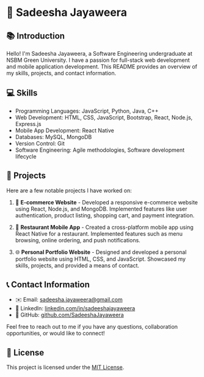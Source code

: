 # 👋 Sadeesha Jayaweera

## 📚 Introduction
Hello! I'm Sadeesha Jayaweera, a Software Engineering undergraduate at NSBM Green University. I have a passion for full-stack web development and mobile application development. This README provides an overview of my skills, projects, and contact information.

## 💻 Skills
- Programming Languages: JavaScript, Python, Java, C++
- Web Development: HTML, CSS, JavaScript, Bootstrap, React, Node.js, Express.js
- Mobile App Development: React Native
- Databases: MySQL, MongoDB
- Version Control: Git
- Software Engineering: Agile methodologies, Software development lifecycle


## 🚀 Projects
Here are a few notable projects I have worked on:

1. 🛒 **E-commerce Website** - Developed a responsive e-commerce website using React, Node.js, and MongoDB. Implemented features like user authentication, product listing, shopping cart, and payment integration.

2. 🍔 **Restaurant Mobile App** - Created a cross-platform mobile app using React Native for a restaurant. Implemented features such as menu browsing, online ordering, and push notifications.

3. 🌐 **Personal Portfolio Website** - Designed and developed a personal portfolio website using HTML, CSS, and JavaScript. Showcased my skills, projects, and provided a means of contact.


## 📞 Contact Information
- ✉️ Email: [sadeesha.jayaweera@gmail.com](mailto:sadeesha.jayaweera@gmail.com)
- 💼 LinkedIn: [linkedin.com/in/sadeeshajayaweera](https://www.linkedin.com/in/sadeeshajayaweera)
- 🐙 GitHub: [github.com/SadeeshaJayaweera](https://github.com/SadeeshaJayaweera)

Feel free to reach out to me if you have any questions, collaboration opportunities, or would like to connect!

## 📄 License
This project is licensed under the [MIT License](LICENSE).

<!---
SadeeshaJayaweera/SadeeshaJayaweera is a ✨ special ✨ repository because its `README.md` (this file) appears on your GitHub profile.
You can click the Preview link to take a look at your changes.
--->
